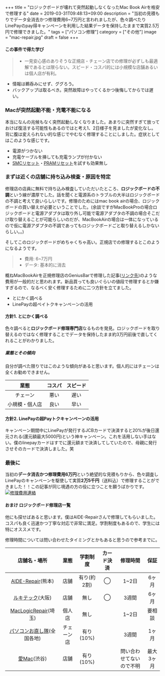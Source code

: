 +++
title = "ロジックボードが壊れて突然起動しなくなったMac Book Airを格安で修理する"
date = 2019-03-31T09:48:13+09:00
description = "当初の見積もりでデータ全消去かつ修理費用6~7万円と言われましたが、色々調べたりLinePayのpay得キャンペーンを利用した結果データを保持したままで実質2.5万円で修理できました。"
tags = ["パソコン修理"]
category = ["その他"]
image = "mac-repair.jpg"
draft = false
+++
#### この事件で得た学び
> - 一見安心感のありそうな正規店・チェーン店での修理が必ずしも最適解であるとは限らない。スピード・コスパ的には小規模な店舗あるいは個人店が有利。
- 情報は鵜呑みにせず、ググろう。
- バックアップは取るべき。突然故障はやってくるかつ後悔してからでは遅い。

### Macが突然起動不能・充電不能になる
本当になんの兆候もなく突然起動しなくなりました。あまりに突然すぎて放っておけば復活する可能性もあるのではと考え1、2日様子を見ましたが変化なし。背に腹は変えられない的な感じでやむなく修理することにしました。症状としてはこのような感じです。

- 電源がつかない
- 充電ケーブルを挿しても充電ランプが付かない
- [SMCリセット](https://support.apple.com/ja-jp/HT201295)・[PRAMリセット](https://support.apple.com/ja-jp/HT204063)を試すも効果無し

### まずは近くの店舗に持ち込み検査・原因を特定
修理店の店員に無料で持ち込み検査していただいたところ、**ロジックボードの不調**という線が濃厚でした。話を聞くと電源系のトラブルの大半はロジックボードの不調と考えて良いらしいです。修理のためにはmac book airの場合、ロジックボードの買い替えが必要ということでした。(余談ですがMacBookProの場合ロジックボードと電源アダプタは取り外し可能で電源アダプタの不調の場合そこだけ取り替えることが可能らしいのだが、MacBookAirの場合は一体になっているので仮に電源アダプタの不調であってもロジックボードごと取り替えるしかないらしい。。)

そしてこのロジックボードがめちゃくちゃ高い。正規店での修理するとこのようになるようです。

> - 費用: 6~7万円
> - データ: 基本的に消去

概ねMacBookAirを正規修理店のGeniusBarで修理した記事([リンク先](https://mazelog.net/macbookair-crushed/))のような費用が一般的だと思われます。新品買っても良いぐらいの値段で修理するとか嫌すぎるので、なるべく安く修理するために二つ方針を立てました。

- とにかく調べる
- LinePayの超ペイトクキャンペーンの活用

#### 方針1. とにかく調べる
色々調べると**ロジックボード修理専門店**なるものを発見。ロジックボードを取り替えるのではなく修理することでデータを保持したまま約3万円前後で直してくれることがわかりました。

##### 業態とその傾向
自分が調べた限りではこのような傾向があると思います。個人的にはチェーンは全くお勧めできません。

|  業態 | コスパ |  スピード    |
| :--------: | :--------:| :------: |
| チェーン    |  悪い |  遅い  |
| 小規模・個人店 |   良い |  早い  |

#### 方針2. LinePayの超Payトクキャンペーンの活用
キャンペーン期間中にLinePayが発行するJCBカードで決済すると20%が後日還元される(還元額最大5000円)という神キャンペーン。これを活用しない手はない。僕のlinepayカードはすでに還元額まで決済してしていたので、母親に発行させそのカードで決済しました。笑

### 最後に
当初の**データ消去かつ修理費用6万円**という絶望的な見積もりから、色々調査しLinePayのキャンペーンを駆使して実質**2万5千円**（送料込）で修理することができました！！この記事が同じ境遇の方の役に立つことを願うばかりです。
[![修理費用連絡](https://i.gyazo.com/2fa8e06b3b0399e87350488d5d1784bd.png)](https://gyazo.com/2fa8e06b3b0399e87350488d5d1784bd)

#### おまけ ロジックボード修理店一覧
他にも探せばあると思います。僕はAIDE-Repairさんで修理してもらいました。コスパも良く迅速かつ丁寧な対応で非常に満足。学割制度もあるので、学生には特にオススメです。

修理時間については問い合わせたタイミングとかもあると思うので参考までに。

| 店舗名・場所   | 業態 |   学割制度|カード決済|修理時間|保証|
| :------:|:------:|:------:|:------:|:------:|:------:|
| [AIDE-Repair](http://aide-repair.jp/user_data/repair)(熊本)| 店舗 |  有り(約2割) |◯|1~2日|6ヶ月|
| [ルキテック](https://rukitech.net/)(大阪)    | 店舗 |  無し |◯|3週間|6ヶ月|
| [MacLogicRepair](https://m-l-r.com/category/repair/)(埼玉)   | 個人店 |  無し  ||1~2日|要相談|
| [パソコンお直し隊](https://www.note-pc.biz/)(全国各地)    | チェーン店 |  有り(10%)  ||3週間|1ヶ月|
|  [愛Mac](https://aimac.biz)(渋谷) | 店舗 |  有り(10%)  ||問い合わせてないので不明|最大3ヶ月|
